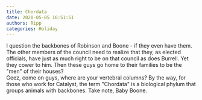 ```yaml
---
title: Chordata
date: 2020-05-05 16:51:51
authors: Ripp
categories: Holiday
---
```


 I question the backbones of Robinson and Boone - if they even have them. The other members of the council need to realize that they, as elected officials, have just as much right to be on that council as does Burrell.  Yet they cower to him.  Then these guys go home to their families to be the "men" of their houses?  
Geez, come on guys, where are your vertebral columns?
By the way, for those who work for Catalyst, the term "Chordata" is a biological phylum that groups animals with backbones.  Take note, Baby Boone.